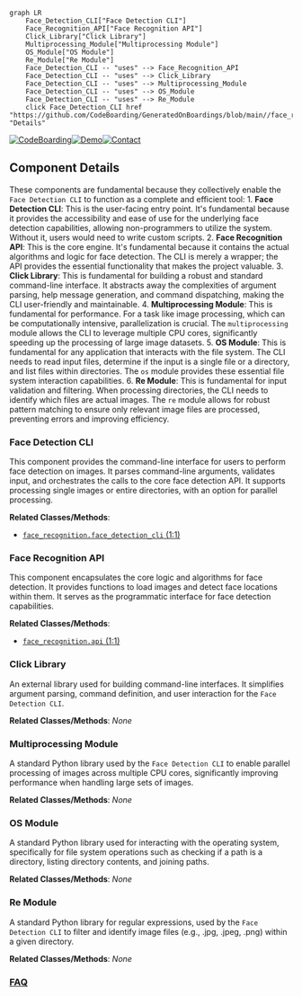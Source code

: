 ```mermaid
graph LR
    Face_Detection_CLI["Face Detection CLI"]
    Face_Recognition_API["Face Recognition API"]
    Click_Library["Click Library"]
    Multiprocessing_Module["Multiprocessing Module"]
    OS_Module["OS Module"]
    Re_Module["Re Module"]
    Face_Detection_CLI -- "uses" --> Face_Recognition_API
    Face_Detection_CLI -- "uses" --> Click_Library
    Face_Detection_CLI -- "uses" --> Multiprocessing_Module
    Face_Detection_CLI -- "uses" --> OS_Module
    Face_Detection_CLI -- "uses" --> Re_Module
    click Face_Detection_CLI href "https://github.com/CodeBoarding/GeneratedOnBoardings/blob/main//face_recognition/Face_Detection_CLI.md" "Details"
```
[![CodeBoarding](https://img.shields.io/badge/Generated%20by-CodeBoarding-9cf?style=flat-square)](https://github.com/CodeBoarding/GeneratedOnBoardings)[![Demo](https://img.shields.io/badge/Try%20our-Demo-blue?style=flat-square)](https://www.codeboarding.org/demo)[![Contact](https://img.shields.io/badge/Contact%20us%20-%20contact@codeboarding.org-lightgrey?style=flat-square)](mailto:contact@codeboarding.org)

## Component Details

These components are fundamental because they collectively enable the `Face Detection CLI` to function as a complete and efficient tool: 1. **Face Detection CLI**: This is the user-facing entry point. It's fundamental because it provides the accessibility and ease of use for the underlying face detection capabilities, allowing non-programmers to utilize the system. Without it, users would need to write custom scripts. 2. **Face Recognition API**: This is the core engine. It's fundamental because it contains the actual algorithms and logic for face detection. The CLI is merely a wrapper; the API provides the essential functionality that makes the project valuable. 3. **Click Library**: This is fundamental for building a robust and standard command-line interface. It abstracts away the complexities of argument parsing, help message generation, and command dispatching, making the CLI user-friendly and maintainable. 4. **Multiprocessing Module**: This is fundamental for performance. For a task like image processing, which can be computationally intensive, parallelization is crucial. The `multiprocessing` module allows the CLI to leverage multiple CPU cores, significantly speeding up the processing of large image datasets. 5. **OS Module**: This is fundamental for any application that interacts with the file system. The CLI needs to read input files, determine if the input is a single file or a directory, and list files within directories. The `os` module provides these essential file system interaction capabilities. 6. **Re Module**: This is fundamental for input validation and filtering. When processing directories, the CLI needs to identify which files are actual images. The `re` module allows for robust pattern matching to ensure only relevant image files are processed, preventing errors and improving efficiency.

### Face Detection CLI
This component provides the command-line interface for users to perform face detection on images. It parses command-line arguments, validates input, and orchestrates the calls to the core face detection API. It supports processing single images or entire directories, with an option for parallel processing.


**Related Classes/Methods**:

- <a href="https://github.com/ageitgey/face_recognition/blob/master/face_recognition/face_detection_cli.py#L1-L1" target="_blank" rel="noopener noreferrer">`face_recognition.face_detection_cli` (1:1)</a>


### Face Recognition API
This component encapsulates the core logic and algorithms for face detection. It provides functions to load images and detect face locations within them. It serves as the programmatic interface for face detection capabilities.


**Related Classes/Methods**:

- <a href="https://github.com/ageitgey/face_recognition/blob/master/face_recognition/api.py#L1-L1" target="_blank" rel="noopener noreferrer">`face_recognition.api` (1:1)</a>


### Click Library
An external library used for building command-line interfaces. It simplifies argument parsing, command definition, and user interaction for the `Face Detection CLI`.


**Related Classes/Methods**: _None_

### Multiprocessing Module
A standard Python library used by the `Face Detection CLI` to enable parallel processing of images across multiple CPU cores, significantly improving performance when handling large sets of images.


**Related Classes/Methods**: _None_

### OS Module
A standard Python library used for interacting with the operating system, specifically for file system operations such as checking if a path is a directory, listing directory contents, and joining paths.


**Related Classes/Methods**: _None_

### Re Module
A standard Python library for regular expressions, used by the `Face Detection CLI` to filter and identify image files (e.g., .jpg, .jpeg, .png) within a given directory.


**Related Classes/Methods**: _None_



### [FAQ](https://github.com/CodeBoarding/GeneratedOnBoardings/tree/main?tab=readme-ov-file#faq)